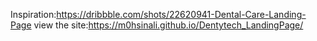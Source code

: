 Inspiration:https://dribbble.com/shots/22620941-Dental-Care-Landing-Page
view the site:https://m0hsinali.github.io/Dentytech_LandingPage/
